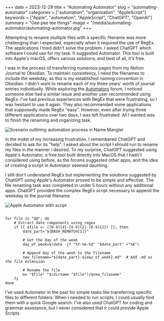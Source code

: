 +++
date = 2023-12-28
title = "Automating Automator"
slug = "automating-automator"
categories = ["automation", "organization", "AppleScript"]
keywords = ["Apple", "automation", "AppleScript", "ChatGPT", "OpenAI"]
summary = "Gee pee tee things"
image = "/media/automating-automator/automating-automator.jpg"
+++


Attempting to rename multiple files with a specific filename was more challenging than I expected, especially when it required the use of RegEx. The applications I tried didn't solve the problem. I asked ChatGPT which software I could use for my task. It suggested Automator. This tool is built into Apple's macOS, offers various solutions, and best of all, it's free.

I was in the process of transferring numerous pages from my Notion Journal to Obsidian. To maintain consistency, I need the filenames to include the weekday, as this is my established naming convention in Obsidian. I didn't want to rename each of my three years' worth of journal entries individually. While exploring the [Automators](https://talk.automators.fm/) forum, I noticed someone else had a similar issue and another user recommended using RegEx. I've had previous experiences with RegEx that were frustrating, so I was hesitant to use it again. They also recommended some applications that supposedly made RegEx "easy". However, even after trying three different applications over two days, I was left frustrated. All I wanted was to finish the renaming and organizing task.

![Scenario outlining automation process in Name Mangler](/media/automating-automator/scenario-name-mangler.jpg "Scenario outlining my desired automation process in Name Mangler")

In the midst of my increasing frustration, I remembered ChatGPT and decided to ask for its "help". I asked about the script I should run to rename my files in the manner I desired. To my surprise, ChatGPT suggested using Apple's Automator, a free tool built directly into MacOS that I hadn't considered using before, as the forums suggested other apps, and the idea of creating a script in Automator seemed daunting.

I still don't understand RegEx but implementing the solutions suggested by ChatGPT using Apple's Automator proved to be simple and effective. The file renaming task was completed in under 5 hours without any additional apps. ChatGPT provided the complex RegEx script necessary to append the weekday to the journal filename.

![Apple Automator with script](/media/automating-automator/automator-script.jpg "Running the script in Automator")


``` #!/bin/bash

for file in "$@"; do
    # Extract date components using regex
    if [[ $file =~ ([0-9]{4}-[0-9]{2}-[0-9]{2}) ]]; then
        date_part="${BASH_REMATCH[1]}"
        
        # Get the day of the week
        day_of_week=$(date -jf "%Y-%m-%d" "$date_part" +"%A")
        
        # Append day of the week to the filename
        new_filename="${date_part}-${day_of_week}.md"  # Add .md as the file extension
        
        # Rename the file
        mv "$file" "$(dirname "$file")/$new_filename"
    fi
done

```

I've used Automator in the past for simple tasks like transferring specific files to different folders. When I needed to run scripts, I could usually find them with a quick Google search. I've also used ChatGPT for coding and grammar assistance, but I never considered that it could provide Apple Scripts.